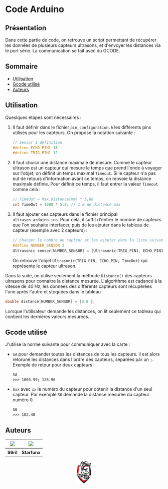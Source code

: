 # Code Arduino

## Présentation

Dans cette partie de code, on retrouve un script permettant de récupérer les données de plusieurs capteurs ultrasons, et d'envoyer les distances via le port série. La communication se fait avec du GCODE.

## Sommaire

  * [Utilisation](#utilisation)
  * [Gcode utilisé](#gcode-utilis-)
  * [Auteurs](#auteurs)


## Utilisation

Queslques étapes sont nécessaires :
1. Il faut définir dans le fichier `pin_configuration.h` les différents pins utilisés pour les capteurs. On propose la notation suivante :
    ```cpp
    // Sensor 1 definition
    #define ECHO_PIN1 13
    #define TRIG_PIN1 12
    ```

2. Il faut choisir une distance maximale de mesure. Comme le capteur ultrason est un capteur qui mesure le temps que prend l'onde à voyager sur l'objet, on définit un temps maximal `Timeout`. Si le capteur n'a pas eut de retours d'information avant ce temps, on renvoie la distance maximale définie. Pour définir ce temps, il faut entrer la valeur `Timeout` comme cela :

    ```cpp
    // TimeOut = Max.Distance(mm) * 5,88
    int TimeOut = 1000 * 5.8; // 1 m de distance max
    ```

3. Il faut ajouter ces capteurs dans le fichier principal `ultrason_arduino.ino`. Pour cela, il suffit d'entrer le nombre de capteurs que l'on souhaite interfacer, puis de les ajouter dans le tableau de capteur (exemple avec 2 capteurs) : 
    ```cpp
    // Changer le nombre de capteur et les ajouter dans la liste suivante
    #define NUMBER_SENSOR 2
    Ultrasonic sensor[NUMBER_SENSOR] = {Ultrasonic(TRIG_PIN1, ECHO_PIN1, TimeOut), Ultrasonic(TRIG_PIN2, ECHO_PIN2, TimeOut)};
    ```
    On retrouve l'objet `Ultrasonic(TRIG_PIN, ECHO_PIN, TimeOut)` qui représente le capteur ultrason.

Dans la suite, on utilise seulement la méthode `Distance()` des capteurs ultrasons pour connaitre la distance mesurée.
L'algorithme est cadancé à la vitesse de *40 Hz*, les données des différents capteurs sont récupérées l'une après l'autre et stoquées dans le tableau 
```cpp 
double distance[NUMBER_SENSOR] = {0.0 };
```
Lorsque l'utilisateur demande les distances, on lit seulement ce tableau qui contient les dernières valeurs mesurées.


## Gcode utilisé

J'utilise la norme suivante pour communiquer avec la carte :
* `SA` pour demander toutes les distances de tous les capteurs. Il est alors retoruné les distances dans l'ordre des capteurs, séparées par un `;`. 
Exemple de retour pour deux capteurs :
    ```
    SA
    >>> 1003.99; 128.96
    ```

* `Sxx` avec `xx` le numéro du capteur pour obtenir la distance d'un seul capteur. Par exemple `S0` demande la distance mesurée du capteur numéro 0.
    ```
    S0
    >>> 102.48
    ```

## Auteurs

 <table style="width:100%" >
  <tr>
    <th>
    <a href="https://github.com/S6ril/">
      <img width=30% src="https://avatars.githubusercontent.com/u/58038125?v=4" />
    </a>
    </th>
    <th>
    <a href="https://github.com/Starfunx">
      <img width=30% src="https://avatars.githubusercontent.com/u/7883804?v=4" />
    </a>
    </th>
  </tr>
  <tr>
    <th>S6ril</td>
    <th>Starfunx</td>
  </tr>
</table> 


<p align="center">
<img width="10%" src="./../images\logo_valrob.png" alt="Logo Valrob">
</p>



